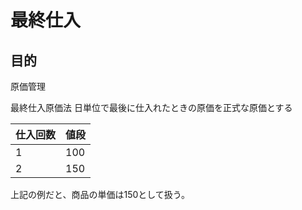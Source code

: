 # 最終仕入

## 目的

原価管理

最終仕入原価法
日単位で最後に仕入れたときの原価を正式な原価とする

|仕入回数|値段|
|---|---|
|1|100|
|2|150|

上記の例だと、商品の単価は150として扱う。